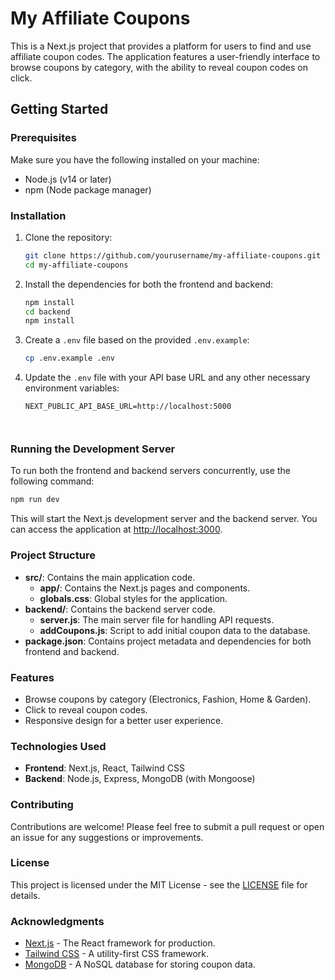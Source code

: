 # My Affiliate Coupons

This is a Next.js project that provides a platform for users to find and use affiliate coupon codes. The application features a user-friendly interface to browse coupons by category, with the ability to reveal coupon codes on click.

## Getting Started

### Prerequisites

Make sure you have the following installed on your machine:

- Node.js (v14 or later)
- npm (Node package manager)

### Installation

1. Clone the repository:

   ```bash
   git clone https://github.com/yourusername/my-affiliate-coupons.git
   cd my-affiliate-coupons
   ```

2. Install the dependencies for both the frontend and backend:

   ```bash
   npm install
   cd backend
   npm install
   ```

3. Create a `.env` file based on the provided `.env.example`:

   ```bash
   cp .env.example .env
   ```

4. Update the `.env` file with your API base URL and any other necessary environment variables:

   ```plaintext
   NEXT_PUBLIC_API_BASE_URL=http://localhost:5000
   
      

### Running the Development Server

To run both the frontend and backend servers concurrently, use the following command:
   ```bash
   npm run dev
   ```


This will start the Next.js development server and the backend server. You can access the application at [http://localhost:3000](http://localhost:3000).

### Project Structure

- **src/**: Contains the main application code.
  - **app/**: Contains the Next.js pages and components.
  - **globals.css**: Global styles for the application.
- **backend/**: Contains the backend server code.
  - **server.js**: The main server file for handling API requests.
  - **addCoupons.js**: Script to add initial coupon data to the database.
- **package.json**: Contains project metadata and dependencies for both frontend and backend.

### Features

- Browse coupons by category (Electronics, Fashion, Home & Garden).
- Click to reveal coupon codes.
- Responsive design for a better user experience.

### Technologies Used

- **Frontend**: Next.js, React, Tailwind CSS
- **Backend**: Node.js, Express, MongoDB (with Mongoose)

### Contributing

Contributions are welcome! Please feel free to submit a pull request or open an issue for any suggestions or improvements.

### License

This project is licensed under the MIT License - see the [LICENSE](LICENSE) file for details.

### Acknowledgments

- [Next.js](https://nextjs.org/) - The React framework for production.
- [Tailwind CSS](https://tailwindcss.com/) - A utility-first CSS framework.
- [MongoDB](https://www.mongodb.com/) - A NoSQL database for storing coupon data.
